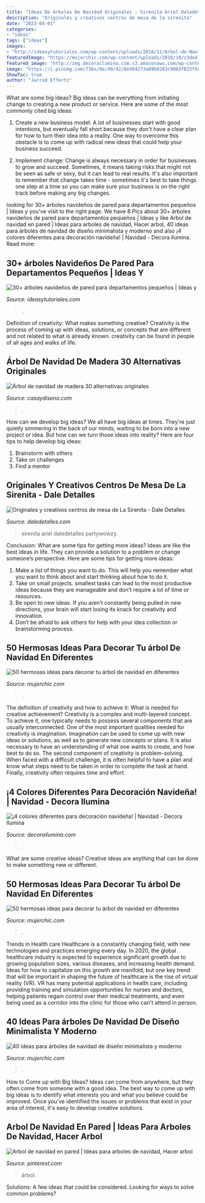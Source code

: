```yaml
---
title: "Ideas De Arboles De Navidad Originales : Sirenita Ariel Daledetalles Partywowzy"
description: "Originales y creativos centros de mesa de la sirenita"
date: "2023-04-01"
categories:
- "ideas"
tags: ["ideas"]
images:
- "http://ideasytutoriales.com/wp-content/uploads/2018/11/Arbol-de-Navidad-para-Pared-02.jpg"
featuredImage: "https://mujerchic.com/wp-content/uploads/2018/10/c3de415a51418ec5acefc1179727ca6a.jpg"
featured_image: "http://img.decorailumina.com.s3.amazonaws.com/wp-content/uploads/2014/12/Color-rojo.jpg"
image: "https://i.pinimg.com/736x/8e/49/42/8e494273a09b8283c9065f825f5eb713.jpg"
ShowToc: true
author: "Jarrod Effertz"
---
```



What are some big ideas?
Big ideas can be everything from initiating change to creating a new product or service. Here are some of the most commonly cited big ideas:
1. Create a new business model: A lot of businesses start with good intentions, but eventually fall short because they don't have a clear plan for how to turn their idea into a reality. One way to overcome this obstacle is to come up with radical new ideas that could help your business succeed.

2. Implement change: Change is always necessary in order for businesses to grow and succeed. Sometimes, it means taking risks that might not be seen as safe or sexy, but it can lead to real results. It's also important to remember that change takes time - sometimes it's best to take things one step at a time so you can make sure your business is on the right track before making any big changes.


	

		
looking for 30+ árboles navideños de pared para departamentos pequeños | Ideas y you've visit to the right page. We have 8 Pics about 30+ árboles navideños de pared para departamentos pequeños | Ideas y like Arbol de navidad en pared | Ideas para arboles de navidad, Hacer arbol, 40 ideas para árboles de navidad de diseño minimalista y moderno and also ¡4 colores diferentes para decoración navideña! | Navidad - Decora Ilumina. Read more:
		
    
## 30+ árboles Navideños De Pared Para Departamentos Pequeños | Ideas Y

<img loading=lazy src="http://ideasytutoriales.com/wp-content/uploads/2018/11/Arbol-de-Navidad-para-Pared-02.jpg" onerror="this.onerror=null;this.src='https://tse2.mm.bing.net/th?id=OIP.qq_lEcrWELTJqklZVqt13QHaJ3&amp;pid=15.1';" alt="30+ árboles navideños de pared para departamentos pequeños | Ideas y">

_Source: ideasytutoriales.com_

>. 

	

Definition of creativity: What makes something creative?
Creativity is the process of coming up with ideas, solutions, or concepts that are different and not related to what is already known. creativity can be found in people of all ages and walks of life.

    
## Árbol De Navidad De Madera 30 Alternativas Originales

<img loading=lazy src="https://casaydiseno.com/wp-content/uploads/2018/12/luces-navidad-arbol-madera-opciones-originales.jpg" onerror="this.onerror=null;this.src='https://tse1.mm.bing.net/th?id=OIP.rZrz68K-RjGXGDza36Ok8QHaLK&amp;pid=15.1';" alt="Árbol de navidad de madera 30 alternativas originales">

_Source: casaydiseno.com_

>. 

	

How can we develop big ideas?
We all have big ideas at times. They're just quietly simmering in the back of our minds, waiting to be born into a new project or idea. But how can we turn those ideas into reality? Here are four tips to help develop big ideas: 
1. Brainstorm with others 
2. Take on challenges 
3. Find a mentor 

    
## Originales Y Creativos Centros De Mesa De La Sirenita - Dale Detalles

<img loading=lazy src="https://i2.wp.com/www.daledetalles.com/wp-content/uploads/2016/08/centro-de-mesa-sirenita2-1.jpg" onerror="this.onerror=null;this.src='https://tse3.mm.bing.net/th?id=OIP.CFj9BgkhW8n6gsOX8lKzAAHaJ4&amp;pid=15.1';" alt="Originales y creativos centros de mesa de La Sirenita - Dale Detalles">

_Source: daledetalles.com_

>sirenita ariel daledetalles partywowzy. 

	

Conclusion: What are some tips for getting more ideas?
Ideas are like the best ideas in life. They can provide a solution to a problem or change someone’s perspective. Here are some tips for getting more ideas:
1. Make a list of things you want to do. This will help you remember what you want to think about and start thinking about how to do it.
2. Take on small projects. smallest tasks can lead to the most productive ideas because they are manageable and don’t require a lot of time or resources.
3. Be open to new ideas. If you aren’t constantly being pulled in new directions, your brain will start losing its knack for creativity and innovation.
4. Don’t be afraid to ask others for help with your idea collection or brainstorming process.

    
## 50 Hermosas Ideas Para Decorar Tu árbol De Navidad En Diferentes

<img loading=lazy src="https://mujerchic.com/wp-content/uploads/2018/10/2fafa7089bc09ee27514156ee5d1628e.jpg" onerror="this.onerror=null;this.src='https://tse3.mm.bing.net/th?id=OIP.iYHxSHC5c8FiDseKFluSBQHaOi&amp;pid=15.1';" alt="50 hermosas ideas para decorar tu árbol de navidad en diferentes">

_Source: mujerchic.com_

>. 

	

The definition of creativity and how to achieve it: What is needed for creative achievement?
Creativity is a complex and multi-layered concept. To achieve it, one typically needs to possess several components that are usually interconnected. One of the most important qualities needed for creativity is imagination. Imagination can be used to come up with new ideas or solutions, as well as to generate new concepts or plans. It is also necessary to have an understanding of what one wants to create, and how best to do so. The second component of creativity is problem-solving. When faced with a difficult challenge, it is often helpful to have a plan and know what steps need to be taken in order to complete the task at hand. Finally, creativity often requires time and effort.

    
## ¡4 Colores Diferentes Para Decoración Navideña! | Navidad - Decora Ilumina

<img loading=lazy src="http://img.decorailumina.com.s3.amazonaws.com/wp-content/uploads/2014/12/Color-rojo.jpg" onerror="this.onerror=null;this.src='https://tse4.mm.bing.net/th?id=OIP.VaVjyuk2sAqNE8PhLvCcXAHaNU&amp;pid=15.1';" alt="¡4 colores diferentes para decoración navideña! | Navidad - Decora Ilumina">

_Source: decorailumina.com_

>. 

	

What are some creative ideas?
Creative ideas are anything that can be done to make something new or different.

    
## 50 Hermosas Ideas Para Decorar Tu árbol De Navidad En Diferentes

<img loading=lazy src="http://mujerchic.com/wp-content/uploads/2018/10/06052704adf930b40b1293b4e43f1909.jpg" onerror="this.onerror=null;this.src='https://tse4.mm.bing.net/th?id=OIP.qVk8aD3puT1o4CiFtUDGqwHaJ4&amp;pid=15.1';" alt="50 hermosas ideas para decorar tu árbol de navidad en diferentes">

_Source: mujerchic.com_

>. 

	

Trends in Health care
Healthcare is a constantly changing field, with new technologies and practices emerging every day.  In 2020, the global healthcare industry is expected to experience significant growth due to growing population sizes, various diseases, and increasing health demand. Ideas for how to capitalize on this growth are manifold, but one key trend that will be important in shaping the future of healthcare is the rise of virtual reality (VR). VR has many potential applications in health care, including providing training and simulation opportunities for nurses and doctors, helping patients regain control over their medical treatments, and even being used as a corridor into the clinic for those who can't attend in person.

    
## 40 Ideas Para árboles De Navidad De Diseño Minimalista Y Moderno

<img loading=lazy src="https://mujerchic.com/wp-content/uploads/2018/10/c3de415a51418ec5acefc1179727ca6a.jpg" onerror="this.onerror=null;this.src='https://tse2.mm.bing.net/th?id=OIP.LcPsqfb_NOSlVCCMnd0l1gHaKQ&amp;pid=15.1';" alt="40 ideas para árboles de navidad de diseño minimalista y moderno">

_Source: mujerchic.com_

>. 

	

How to Come up with Big Ideas?
Ideas can come from anywhere, but they often come from someone with a good idea. The best way to come up with big ideas is to identify what interests you and what you believe could be improved. Once you've identified the issues or problems that exist in your area of interest, it's easy to develop creative solutions.

    
## Arbol De Navidad En Pared | Ideas Para Arboles De Navidad, Hacer Arbol

<img loading=lazy src="https://i.pinimg.com/736x/8e/49/42/8e494273a09b8283c9065f825f5eb713.jpg" onerror="this.onerror=null;this.src='https://tse4.mm.bing.net/th?id=OIP.idKFlmPTZ7qoERT3MfPOygHaKo&amp;pid=15.1';" alt="Arbol de navidad en pared | Ideas para arboles de navidad, Hacer arbol">

_Source: pinterest.com_

>árbol. 

	

Solutions: A few ideas that could be considered.
Looking for ways to solve common problems?

